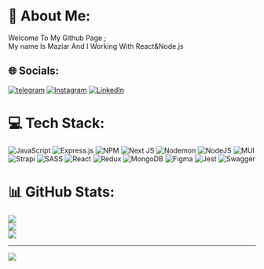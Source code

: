 # 💫 About Me:
Welcome To My Github Page ;<br>My name Is Maziar And I Working With React&Node.js<br>


## 🌐 Socials:
[![telegram](https://img.shields.io/badge/Telegram-2CA5E0?style=flat-squeare&logo=telegram&logoColor=white)](https://t.me/luciferorangei)  [![Instagram](https://img.shields.io/badge/Instagram-%23E4405F.svg?logo=Instagram&logoColor=white)](https://instagram.com/@maziar_101) [![LinkedIn](https://img.shields.io/badge/LinkedIn-%230077B5.svg?logo=linkedin&logoColor=white)](https://www.linkedin.com/in/maziar-zamani-3173ab245/) 

# 💻 Tech Stack:
![JavaScript](https://img.shields.io/badge/javascript-%23323330.svg?style=for-the-badge&logo=javascript&logoColor=%23F7DF1E) ![Express.js](https://img.shields.io/badge/express.js-%23404d59.svg?style=for-the-badge&logo=express&logoColor=%2361DAFB) ![NPM](https://img.shields.io/badge/NPM-%23CB3837.svg?style=for-the-badge&logo=npm&logoColor=white) ![Next JS](https://img.shields.io/badge/Next-black?style=for-the-badge&logo=next.js&logoColor=white) ![Nodemon](https://img.shields.io/badge/NODEMON-%23323330.svg?style=for-the-badge&logo=nodemon&logoColor=%BBDEAD) ![NodeJS](https://img.shields.io/badge/node.js-6DA55F?style=for-the-badge&logo=node.js&logoColor=white) ![MUI](https://img.shields.io/badge/MUI-%230081CB.svg?style=for-the-badge&logo=mui&logoColor=white) ![Strapi](https://img.shields.io/badge/strapi-%232E7EEA.svg?style=for-the-badge&logo=strapi&logoColor=white) ![SASS](https://img.shields.io/badge/SASS-hotpink.svg?style=for-the-badge&logo=SASS&logoColor=white) ![React](https://img.shields.io/badge/react-%2320232a.svg?style=for-the-badge&logo=react&logoColor=%2361DAFB) ![Redux](https://img.shields.io/badge/redux-%23593d88.svg?style=for-the-badge&logo=redux&logoColor=white) ![MongoDB](https://img.shields.io/badge/MongoDB-%234ea94b.svg?style=for-the-badge&logo=mongodb&logoColor=white) ![Figma](https://img.shields.io/badge/figma-%23F24E1E.svg?style=for-the-badge&logo=figma&logoColor=white) ![Jest](https://img.shields.io/badge/-jest-%23C21325?style=for-the-badge&logo=jest&logoColor=white) ![Swagger](https://img.shields.io/badge/-Swagger-%23Clojure?style=for-the-badge&logo=swagger&logoColor=white)
# 📊 GitHub Stats:
![](https://github-readme-stats.vercel.app/api?username=Maziar101&theme=radical&hide_border=false&include_all_commits=true&count_private=true)<br/>
![](https://github-readme-streak-stats.herokuapp.com/?user=Maziar101&theme=radical&hide_border=false)<br/>
![](https://github-readme-stats.vercel.app/api/top-langs/?username=Maziar101&theme=radical&hide_border=false&include_all_commits=true&count_private=true&layout=compact)

---
[![](https://visitcount.itsvg.in/api?id=Maziar101&icon=0&color=0)](https://visitcount.itsvg.in)

<!-- Proudly created with GPRM ( https://gprm.itsvg.in ) -->
